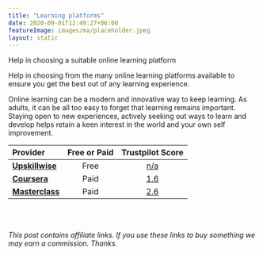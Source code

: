 ```yaml
---
title: "Learning platforms"
date: 2020-09-01T12:49:27+06:00
featureImage: images/ma/placeholder.jpeg
layout: static
---
```


Help in choosing a suitable online learning platform

Help in choosing from the many online learning platforms available to ensure you get the best out of any learning experience.

Online learning can be a modern and innovative way to keep learning. As adults, it can be all too easy to forget that learning remains important. Staying open to new experiences, actively seeking out ways to learn and develop helps retain a keen interest in the world and your own self improvement.

| Provider      | Free or Paid  |  Trustpilot Score  |
| :-----------          | :--------------:      |  :--------------:         |
| [**Upskillwise**](https://upskillwise.com/online-learning-platforms/) | Free | [n/a](n/a) | 
| [**Coursera**](https://www.coursera.org/) | Paid | [1.6](https://uk.trustpilot.com/review/coursera.org) | 
| [**Masterclass**](https://www.masterclass.com/) | Paid | [2.6](https://www.trustpilot.com/review/masterclass.com) | 
  

<br/><br/>

*This post contains affiliate links. If you use these links to buy something we may
earn a commission. Thanks.*






